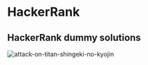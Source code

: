 # HackerRank
 ## HackerRank dummy solutions
 
![attack-on-titan-shingeki-no-kyojin](https://user-images.githubusercontent.com/76526170/209472413-b3f849ab-269e-49b9-b5ac-cc35fc31ce45.gif)
